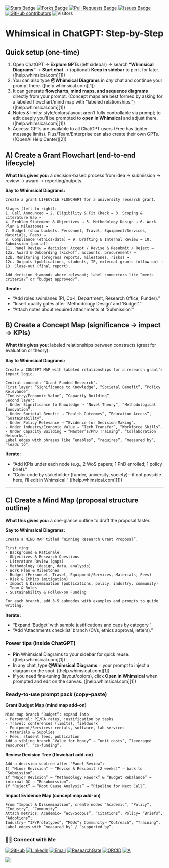<a href="https://github.com/drshahizan/short-course/stargazers"><img src="https://img.shields.io/github/stars/drshahizan/short-course" alt="Stars Badge"/></a>
<a href="https://github.com/drshahizan/short-course/network/members"><img src="https://img.shields.io/github/forks/drshahizan/short-course" alt="Forks Badge"/></a>
<a href="https://github.com/drshahizan/short-course/pulls"><img src="https://img.shields.io/github/issues-pr/drshahizan/short-course" alt="Pull Requests Badge"/></a>
<a href="https://github.com/drshahizan/short-course"><img src="https://img.shields.io/github/issues/drshahizan/short-course" alt="Issues Badge"/></a>
<a href="https://github.com/drshahizan/short-course/graphs/contributors"><img alt="GitHub contributors" src="https://img.shields.io/github/contributors/drshahizan/short-course?color=2b9348"></a>
![Visitors](https://api.visitorbadge.io/api/visitors?path=https%3A%2F%2Fgithub.com%2Fdrshahizan%2Fshort-course&labelColor=%23d9e3f0&countColor=%23697689&style=flat)

# Whimsical in ChatGPT: Step-by-Step

## Quick setup (one-time)

1. Open ChatGPT → **Explore GPTs** (left sidebar) → search **“Whimsical Diagrams”** → **Start chat** → (optional) **Keep in sidebar** to pin it for later. ([help.whimsical.com][1])
2. You can also type **@Whimsical Diagrams** in *any* chat and continue your prompt there. ([help.whimsical.com][1])
3. It can generate **flowcharts, mind maps, and sequence diagrams** directly from your prompt. (Concept maps are best formed by asking for a labeled flowchart/mind map with “labeled relationships.”) ([help.whimsical.com][1])
4. Notes & limits: style/colors/layout aren’t fully controllable via prompt; to edit deeply you’ll be prompted to **open in Whimsical** and adjust there. ([help.whimsical.com][1])
5. Access: GPTs are available to all ChatGPT users (Free has tighter message limits). Plus/Team/Enterprise can also create their own GPTs. ([OpenAI Help Center][2])


## A) Create a **Grant Flowchart** (end-to-end lifecycle)

**What this gives you:** a decision-based process from idea → submission → review → award → reporting/outputs.

**Say to Whimsical Diagrams:**

```
Create a grant LIFECYCLE FLOWCHART for a university research grant.

Stages (left to right):
1. Call Announced → 2. Eligibility & Fit Check → 3. Scoping & Literature Gap → 
4. Problem Statement & Objectives → 5. Methodology Design → 6. Work Plan & Milestones → 
7. Budget (show buckets: Personnel, Travel, Equipment/Services, Materials, Fees) → 
8. Compliance (ethics/data) → 9. Drafting & Internal Review → 10. Submission (portal) → 
11. Panel Review → decision: Accept / Revise & Resubmit / Reject → 
12a. Award & Onboarding (kickoff, accounts, procurement) → 
12b. Monitoring (progress reports, milestones, risks) → 
12c. Outputs (publications, students, IP, external grants follow-on) → 13. Close-out (final report).

Add decision diamonds where relevant; label connectors like “meets criteria?” or “budget approved?”.
```

**Iterate:**

* “Add roles swimlanes (PI, Co-I, Department, Research Office, Funder).”
* “Insert quality gates after ‘Methodology Design’ and ‘Budget’.”
* “Attach notes about required attachments at ‘Submission’.”


## B) Create a **Concept Map** (significance → impact → KPIs)

**What this gives you:** labeled relationships between constructs (great for evaluation or theory).

**Say to Whimsical Diagrams:**

```
Create a CONCEPT MAP with labeled relationships for a research grant’s impact logic.

Central concept: “Grant-Funded Research”.
First layer: “Significance to Knowledge”, “Societal Benefit”, “Policy Relevance”, 
“Industry/Economic Value”, “Capacity Building”.
Second layer:
- Under Significance to Knowledge → “Novel Theory”, “Methodological Innovation”.
- Under Societal Benefit → “Health Outcomes”, “Education Access”, “Sustainability”.
- Under Policy Relevance → “Evidence for Decision-Making”.
- Under Industry/Economic Value → “Tech Transfer”, “Workforce Skills”.
- Under Capacity Building → “Master’s/PhD Training”, “Collaboration Networks”.
Label edges with phrases like “enables”, “requires”, “measured by”, “leads to”.
```

**Iterate:**

* “Add KPIs under each node (e.g., 2 WoS papers; 1 PhD enrolled; 1 policy brief).”
* “Color code by stakeholder (funder, university, society)—if not possible here, I’ll edit in Whimsical.” ([help.whimsical.com][1])

---

## C) Create a **Mind Map** (proposal structure outline)

**What this gives you:** a one-glance outline to draft the proposal faster.

**Say to Whimsical Diagrams:**

```
Create a MIND MAP titled “Winning Research Grant Proposal”.

First ring:
- Background & Rationale
- Objectives & Research Questions
- Literature Review (gaps)
- Methodology (design, data, analysis)
- Work Plan & Milestones
- Budget (Personnel, Travel, Equipment/Services, Materials, Fees)
- Risk & Ethics (mitigation)
- Impact & Dissemination (publications, policy, industry, community)
- Team & Roles
- Sustainability & Follow-on Funding

For each branch, add 3-5 subnodes with examples and prompts to guide writing.
```

**Iterate:**

* “Expand ‘Budget’ with sample justifications and caps by category.”
* “Add ‘Attachments checklist’ branch (CVs, ethics approval, letters).”


### Power tips (inside ChatGPT)

* **Pin** Whimsical Diagrams to your sidebar for quick reuse. ([help.whimsical.com][1])
* In any chat, type **@Whimsical Diagrams** + your prompt to inject a diagram on the spot. ([help.whimsical.com][1])
* If you need fine-tuning (layout/colors), click **Open in Whimsical** when prompted and edit on the canvas. ([help.whimsical.com][1])



### Ready-to-use prompt pack (copy–paste)

**Grant Budget Map (mind map add-on)**

```
Mind map branch “Budget”: expand into
- Personnel: PI/RA rates, justification by tasks
- Travel: conferences (limits), fieldwork
- Equipment/Services: rentals, software, lab services
- Materials & Supplies
- Fees: student fees, publication
Add a sibling branch “Value for Money” → “unit costs”, “leveraged resources”, “co-funding”.
```

**Review Decision Tree (flowchart add-on)**

```
Add a decision subtree after "Panel Review": 
If “Minor Revision” → “Revise & Resubmit (2 weeks)” → back to “Submission”.
If “Major Revision” → “Methodology Rework” & “Budget Rebalance” → internal QC → “Resubmission”.
If “Reject” → “Root Cause Analysis” → “Pipeline for Next Call”.
```

**Impact Evidence Map (concept map add-on)**

```
From “Impact & Dissemination”, create nodes “Academic”, “Policy”, “Industry”, “Community”.
Attach metrics: Academic→ “WoS/Scopus”, “Citations”; Policy→ “Briefs”, “Adoptions”; 
Industry→ “IP/Prototypes”, “MOUs”; Community→ “Outreach”, “Training”.
Label edges with “measured by” / “supported by”.
```



### 🙌🏻 Connect with Me
<p align="left">
    <a href="https://github.com/drshahizan" target="_blank"><img alt="GitHub" src="https://img.shields.io/badge/-@drshahizan-181717?style=flat-square&logo=GitHub&logoColor=white"></a>
    <a href="https://www.linkedin.com/in/drshahizan" target="_blank"><img alt="LinkedIn" src="https://img.shields.io/badge/-drshahizan-blue?style=flat-square&logo=Linkedin&logoColor=white&link=https://www.linkedin.com/in/drshahizan/"></a>
    <a href="mailto:shahizan@utm.my" target="_blank"><img alt="Email" src="https://img.shields.io/badge/-shahizan@utm.my-c14438?style=flat-square&logo=Gmail&logoColor=white&link=mailto:shahizan@utm.my.com"></a>
    <a href="https://www.researchgate.net/profile/Mohd-Othman-28" target="_blank"><img alt="ResearchGate" src="https://img.shields.io/badge/-ResearchGate-00CCBB?style=flat-square&logo=ResearchGate&logoColor=white"></a>
    <a href="https://orcid.org/0000-0003-4261-1873" target="_blank"><img alt="ORCID" src="https://img.shields.io/badge/-ORCID-A6CE39?style=flat-square&logo=ORCID&logoColor=white"></a> 
 <a href="https://visitorbadge.io/status?path=https%3A%2F%2Fgithub.com%2Fdrshahizan" target="_blank"><img alt="A" src="https://api.visitorbadge.io/api/visitors?path=https%3A%2F%2Fgithub.com%2Fdrshahizan&labelColor=%23697689&countColor=%23555555&style=plastic"></a>
 
![](https://hit.yhype.me/github/profile?user_id=81284918)
</p>
